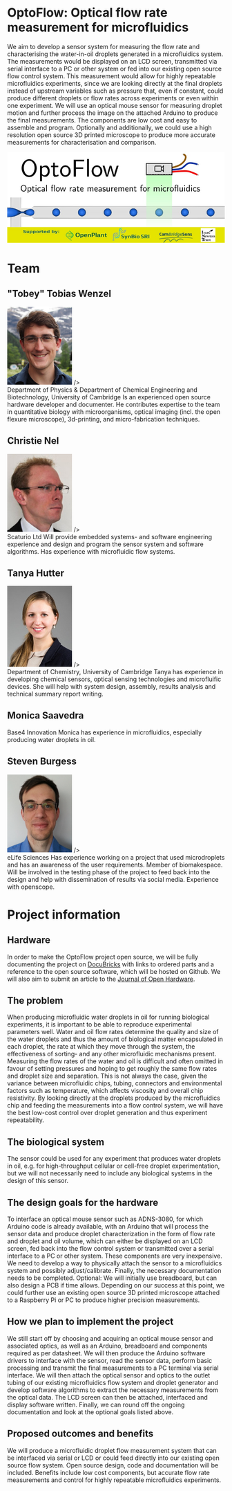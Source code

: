 OptoFlow: Optical flow rate measurement for microfluidics
=========================

We aim to develop a sensor system for measuring the flow rate and characterising the water-in-oil droplets generated in a microfluidics system.  The measurements would be displayed on an LCD screen, transmitted via serial interface to a PC or other system or fed into our existing open source flow control system.  This measurement would allow for highly repeatable microfluidics experiments, since we are looking directly at the final droplets instead of upstream variables such as pressure that, even if constant, could produce different droplets or flow rates across experiments or even within one experiment.  We will use an optical mouse sensor for measuring droplet motion and further process the image on the attached Arduino to produce the final measurements.  The components are low cost and easy to assemble and program.  Optionally and additionally, we could use a high resolution open source 3D printed microscope to produce more accurate measurements for characterisation and comparison.

![Banner_image](Images/BioMakerBanner2.jpg)

# Team
## "Tobey" Tobias Wenzel
<img src="Images/Tobias_Wenzel.jpg" alt="image" width="150"> /><br> 
Department of Physics & Department of Chemical Engineering and Biotechnology, University of Cambridge
Is an experienced open source hardware developer and documenter. He contributes expertise to the team in quantitative biology with microorganisms, optical imaging (incl. the open flexure microscope), 3d-printing, and micro-fabrication techniques.

## Christie Nel
<img src="Images/Christie_Nel.jpg" alt="image" width="150"> /><br> 
Scaturio Ltd
Will provide embedded systems- and software engineering experience and design and program the sensor system and software algorithms.  Has experience with microfluidic flow systems.

## Tanya Hutter
<img src="Images/Tanya Portrait.jpg" alt="image" width="150"> /><br> 
Department of Chemistry, University of Cambridge
Tanya has experience in developing chemical sensors, optical sensing technologies and microfluific devices. She will help with system design, assembly, results analysis and technical summary report writing.

## Monica Saavedra
Base4 Innovation
Monica has experience in microfluidics, especially producing water droplets in oil.

## Steven Burgess
<img src="Images/SJB_profile.png" alt="image" width="150"> /><br> 
eLife Sciences
Has experience working on a project that used microdroplets and has an awareness of the user requirements. Member of biomakespace. Will be involved in the testing phase of the project to feed back into the design and help with dissemination of results via social media.  Experience with openscope.


# Project information 

## Hardware
In order to make the OptoFlow project open source, we will be fully documenting the project on [DocuBricks](https://docubricks.com/) with links to ordered parts and a reference to the open source software, which will be hosted on Github.  We will also aim to submit an article to the [Journal of Open Hardware](http://journalofopenhardware.org/).

## The problem
When producing microfluidic water droplets in oil for running biological experiments, it is important to be able to reproduce experimental parameters well.  Water and oil flow rates determine the quality and size of the water droplets and thus the amount of biological matter encapsulated in each droplet, the rate at which they move through the system, the effectiveness of sorting- and any other microfluidic mechanisms present.  Measuring the flow rates of the water and oil is difficult and often omitted in favour of setting pressures and hoping to get roughly the same flow rates and droplet size and separation.  This is not always the case, given the variance between microfluidic chips, tubing, connectors and environmental factors such as temperature, which affects viscosity and overall chip resistivity.  By looking directly at the droplets produced by the microfluidics chip and feeding the measurements into a flow control system, we will have the best low-cost control over droplet generation and thus experiment repeatability.

## The biological system
The sensor could be used for any experiment that produces water droplets in oil, e.g. for high-throughput cellular or cell-free droplet experimentation, but we will not necessarily need to include any biological systems in the design of this sensor.

## The design goals for the hardware
To interface an optical mouse sensor such as ADNS-3080, for which Arduino code is already available, with an Arduino that will process the sensor data and produce droplet characterization in the form of flow rate and droplet and oil volume, which can either be displayed on an LCD screen, fed back into the flow control system or transmitted over a serial interface to a PC or other system.  These components are very inexpensive.  We need to develop a way to physically attach the sensor to a microfluidics system and possibly adjust/calibrate.  Finally, the necessary documentation needs to be completed.  Optional: We will initially use breadboard, but can also design a PCB if time allows.  Depending on our success at this point, we could further use an existing open source 3D printed microscope attached to a Raspberry Pi or PC to produce higher precision measurements.

## How we plan to implement the project
We still start off by choosing and acquiring an optical mouse sensor and associated optics, as well as an Arduino, breadboard and components required as per datasheet.  We will then produce the Arduino software drivers to interface with the sensor, read the sensor data, perform basic processing and transmit the final measurements to a PC terminal via serial interface.  We will then attach the optical sensor and optics to the outlet tubing of our existing microfluidics flow system and droplet generator and develop software algorithms to extract the necessary measurements from the optical data.  The LCD screen can then be attached, interfaced and display software written.  Finally, we can round off the ongoing documentation and look at the optional goals listed above.

## Proposed outcomes and benefits
We will produce a microfluidic droplet flow measurement system that can be interfaced via serial or LCD or could feed directly into our existing open source flow system.  Open source design, code and documentation will be included.  Benefits include low cost components, but accurate flow rate measurements and control for highly repeatable microfluidics experiments.
